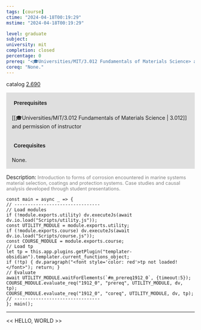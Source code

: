 ```yaml
---
tags: [course]
ctime: "2024-04-18T00:19:29"
mstime: "2024-04-18T00:19:29"

level: graduate
subject: 
university: mit
completion: closed
percentage: 0
prereq: "<🎓Universities/MIT/3.012 Fundamentals of Materials Science> and permission of instructor"
coreq: "None."
---
```


catalog [2.690](http://student.mit.edu/catalog/m2b.html#2.690)

<span style="display: block; padding: 15px; background-color: rgb(100, 100, 100, 0.2);"><font id="m_prereq1912_0" style="display: block; font-family: Arial, sans-serif; font-weight: bold; padding: 5px">Prerequisites</font><br><span id="prereq1912_0">[[🎓Universities/MIT/3.012 Fundamentals of Materials Science | 3.012]] and permission of instructor</span></span>
<span style="display: block; padding: 15px; background-color: rgb(100, 100, 100, 0.2);"><font id="m_coreq1912_0" style="display: block; font-family: Arial, sans-serif; font-weight: bold; padding: 5px">Corequisites</font><br><span id="coreq1912_0">None.</span></span>

<font style="">Description:</font>
<font style="color: grey; font-size: 0.8rem;">Introduction to forms of corrosion encountered in marine systems material selection, coatings and protection systems. Case studies and causal analysis developed through student presentations.</font>

```dataviewjs
const main = async _ => {
// --------------------------------
// Load modules
if (!module.exports.utility) dv.executeJs(await dv.io.load("Scripts/utility.js"));
const UTILITY_MODULE = module.exports.utility;
if (!module.exports.course) dv.executeJs(await dv.io.load("Scripts/course.js"));
const COURSE_MODULE = module.exports.course;
// Load tp
let tp = this.app.plugins.getPlugin("templater-obsidian").templater.current_functions_object;
if (!tp) { dv.paragraph("<font style='color: red'>tp not loaded!</font>"); return; }
// Evaluate
await UTILITY_MODULE.waitForElements(`#m_prereq1912_0`, {timeout:5});
COURSE_MODULE.evaluate_req("1912_0", "prereq", UTILITY_MODULE, dv, tp);
COURSE_MODULE.evaluate_req("1912_0", "coreq", UTILITY_MODULE, dv, tp);
// --------------------------------
}; main();
```

---

<< HELLO, WORLD >>
